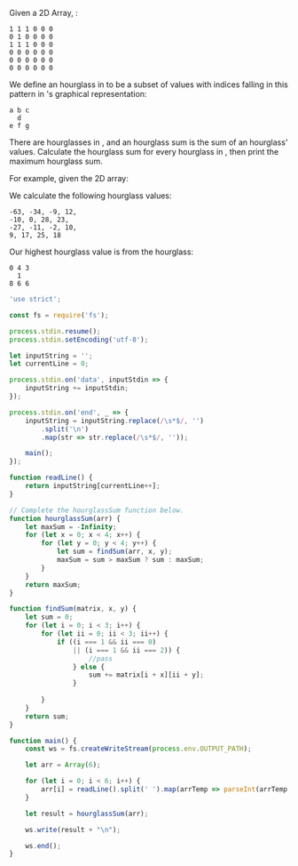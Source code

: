 Given a  2D Array, :

```
1 1 1 0 0 0
0 1 0 0 0 0
1 1 1 0 0 0
0 0 0 0 0 0
0 0 0 0 0 0
0 0 0 0 0 0
```

We define an hourglass in  to be a subset of values with indices falling in
this pattern in 's graphical representation:

```
a b c
  d
e f g
```

There are  hourglasses in , and an hourglass sum is the sum of an hourglass'
values. Calculate the hourglass sum for every hourglass in , then print the
maximum hourglass sum.

For example, given the 2D array:

We calculate the following  hourglass values:

```
-63, -34, -9, 12, 
-10, 0, 28, 23, 
-27, -11, -2, 10, 
9, 17, 25, 18
```

Our highest hourglass value is  from the hourglass:

```
0 4 3
  1
8 6 6
```

```js
'use strict';

const fs = require('fs');

process.stdin.resume();
process.stdin.setEncoding('utf-8');

let inputString = '';
let currentLine = 0;

process.stdin.on('data', inputStdin => {
    inputString += inputStdin;
});

process.stdin.on('end', _ => {
    inputString = inputString.replace(/\s*$/, '')
        .split('\n')
        .map(str => str.replace(/\s*$/, ''));

    main();
});

function readLine() {
    return inputString[currentLine++];
}

// Complete the hourglassSum function below.
function hourglassSum(arr) {
    let maxSum = -Infinity;
    for (let x = 0; x < 4; x++) {
        for (let y = 0; y < 4; y++) {
            let sum = findSum(arr, x, y);
            maxSum = sum > maxSum ? sum : maxSum;
        }
    }
    return maxSum;
}

function findSum(matrix, x, y) {
    let sum = 0;
    for (let i = 0; i < 3; i++) {
        for (let ii = 0; ii < 3; ii++) {
            if ((i === 1 && ii === 0)
                || (i === 1 && ii === 2)) {
                    //pass
                } else {
                    sum += matrix[i + x][ii + y];
                }
            
        }
    }
    return sum;
}

function main() {
    const ws = fs.createWriteStream(process.env.OUTPUT_PATH);

    let arr = Array(6);

    for (let i = 0; i < 6; i++) {
        arr[i] = readLine().split(' ').map(arrTemp => parseInt(arrTemp, 10));
    }

    let result = hourglassSum(arr);

    ws.write(result + "\n");

    ws.end();
}

```
